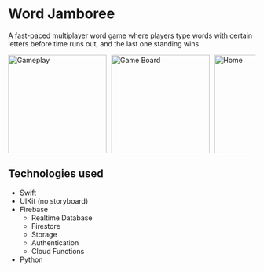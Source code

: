 # Word Jamboree
A fast-paced multiplayer word game where players type words with certain letters before time runs out, and the last one standing wins

<div style="display: flex; overflow-x: auto;">
    <img src="https://imgur.com/7ozzEly" alt="Gameplay" width="200" style="margin-right: 10px;">
    <img src="https://is1-ssl.mzstatic.com/image/thumb/PurpleSource221/v4/6c/f5/76/6cf5764c-265f-6359-31bf-59cfaea92060/Simulator_Screenshot_-_iPhone_15_Pro_Max_-_2024-11-18_at_15.59.22.png/400x800bb.png" alt="Game Board" width="200" style="margin-right: 10px;">
    <img src="https://is1-ssl.mzstatic.com/image/thumb/PurpleSource221/v4/ea/f6/6f/eaf66fdc-e2e6-bb89-f495-0afab847fd37/simulator_screenshot_C9A351BD-57FA-40A6-A3DD-A0C7F26B03E3.png/400x800bb.png" alt="Home" width="200" style="margin-right: 10px;">
    <img src="https://is1-ssl.mzstatic.com/image/thumb/PurpleSource211/v4/41/8e/0b/418e0b2b-9b8f-f1e2-2ccf-260b7b67ab37/Simulator_Screenshot_-_iPhone_15_Pro_Max_-_2024-11-18_at_16.00.29.png/400x800bb.png" alt="Chat" width="200" style="margin-right: 10px;">
    <img src="https://is1-ssl.mzstatic.com/image/thumb/PurpleSource211/v4/2a/f7/d9/2af7d977-f6ce-a541-cb42-7f76cec5f7ac/simulator_screenshot_ACA524FB-CEB2-4D07-8A6B-87070819E4D4.png/400x800bb.png" alt="Guide" width="200" style="margin-right: 10px;">
</div>

## Technologies used
- Swift
- UIKit (no storyboard)
- Firebase
  - Realtime Database 
  - Firestore
  - Storage
  - Authentication
  - Cloud Functions
- Python
